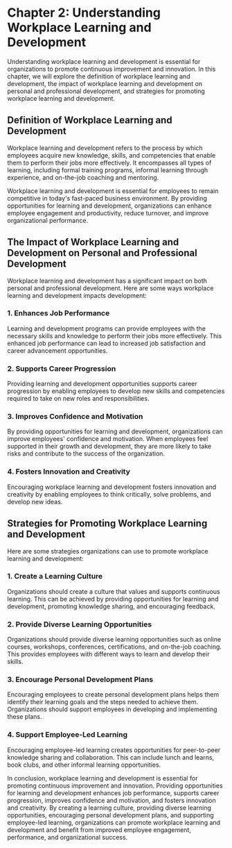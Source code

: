 Chapter 2: Understanding Workplace Learning and Development
===========================================================

Understanding workplace learning and development is essential for organizations to promote continuous improvement and innovation. In this chapter, we will explore the definition of workplace learning and development, the impact of workplace learning and development on personal and professional development, and strategies for promoting workplace learning and development.

Definition of Workplace Learning and Development
------------------------------------------------

Workplace learning and development refers to the process by which employees acquire new knowledge, skills, and competencies that enable them to perform their jobs more effectively. It encompasses all types of learning, including formal training programs, informal learning through experience, and on-the-job coaching and mentoring.

Workplace learning and development is essential for employees to remain competitive in today's fast-paced business environment. By providing opportunities for learning and development, organizations can enhance employee engagement and productivity, reduce turnover, and improve organizational performance.

The Impact of Workplace Learning and Development on Personal and Professional Development
-----------------------------------------------------------------------------------------

Workplace learning and development has a significant impact on both personal and professional development. Here are some ways workplace learning and development impacts development:

### 1. Enhances Job Performance

Learning and development programs can provide employees with the necessary skills and knowledge to perform their jobs more effectively. This enhanced job performance can lead to increased job satisfaction and career advancement opportunities.

### 2. Supports Career Progression

Providing learning and development opportunities supports career progression by enabling employees to develop new skills and competencies required to take on new roles and responsibilities.

### 3. Improves Confidence and Motivation

By providing opportunities for learning and development, organizations can improve employees' confidence and motivation. When employees feel supported in their growth and development, they are more likely to take risks and contribute to the success of the organization.

### 4. Fosters Innovation and Creativity

Encouraging workplace learning and development fosters innovation and creativity by enabling employees to think critically, solve problems, and develop new ideas.

Strategies for Promoting Workplace Learning and Development
-----------------------------------------------------------

Here are some strategies organizations can use to promote workplace learning and development:

### 1. Create a Learning Culture

Organizations should create a culture that values and supports continuous learning. This can be achieved by providing opportunities for learning and development, promoting knowledge sharing, and encouraging feedback.

### 2. Provide Diverse Learning Opportunities

Organizations should provide diverse learning opportunities such as online courses, workshops, conferences, certifications, and on-the-job coaching. This provides employees with different ways to learn and develop their skills.

### 3. Encourage Personal Development Plans

Encouraging employees to create personal development plans helps them identify their learning goals and the steps needed to achieve them. Organizations should support employees in developing and implementing these plans.

### 4. Support Employee-Led Learning

Encouraging employee-led learning creates opportunities for peer-to-peer knowledge sharing and collaboration. This can include lunch and learns, book clubs, and other informal learning opportunities.

In conclusion, workplace learning and development is essential for promoting continuous improvement and innovation. Providing opportunities for learning and development enhances job performance, supports career progression, improves confidence and motivation, and fosters innovation and creativity. By creating a learning culture, providing diverse learning opportunities, encouraging personal development plans, and supporting employee-led learning, organizations can promote workplace learning and development and benefit from improved employee engagement, performance, and organizational success.
